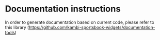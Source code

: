 # Documentation instructions

In order to generate documentation based on current code, please refer to this library (https://github.com/kambi-sportsbook-widgets/documentation-tools)

